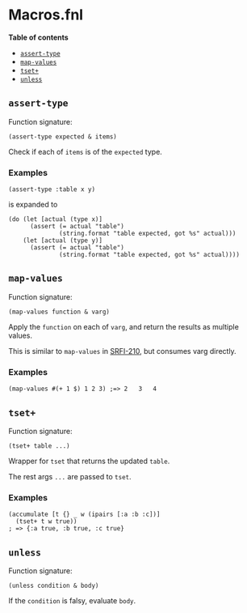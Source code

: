 # Macros.fnl

**Table of contents**

- [`assert-type`](#assert-type)
- [`map-values`](#map-values)
- [`tset+`](#tset)
- [`unless`](#unless)

## `assert-type`
Function signature:

```
(assert-type expected & items)
```

Check if each of `items` is of the `expected` type.

### Examples

```fennel
(assert-type :table x y)
```

is expanded to

```fennel
(do (let [actual (type x)]
      (assert (= actual "table")
              (string.format "table expected, got %s" actual)))
    (let [actual (type y)]
      (assert (= actual "table")
              (string.format "table expected, got %s" actual))))
```

## `map-values`
Function signature:

```
(map-values function & varg)
```

Apply the `function` on each of `varg`, and return the results as multiple values.

This is similar to `map-values` in [SRFI-210](https://srfi.schemers.org/srfi-210/),
but consumes varg directly.

### Examples

```fennel
(map-values #(+ 1 $) 1 2 3) ;=> 2	3	4
```

## `tset+`
Function signature:

```
(tset+ table ...)
```

Wrapper for `tset` that returns the updated `table`.

The rest args `...` are passed to `tset`.

### Examples

```fennel
(accumulate [t {} _ w (ipairs [:a :b :c])]
  (tset+ t w true))
; => {:a true, :b true, :c true}
```

## `unless`
Function signature:

```
(unless condition & body)
```

If the `condition` is falsy, evaluate `body`.


<!-- Generated with Fenneldoc 1.0.1-dev-7960056
     https://gitlab.com/andreyorst/fenneldoc -->
